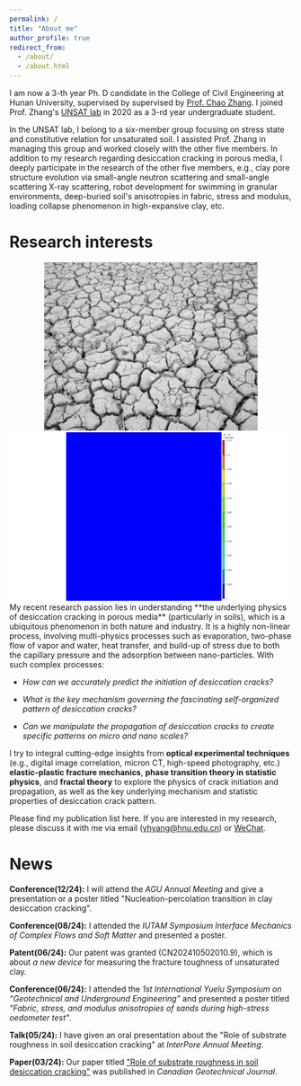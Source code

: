```yaml
---
permalink: /
title: "About me"
author_profile: true
redirect_from: 
  - /about/
  - /about.html
---
```


I am now a 3-th year Ph. D candidate in the College of Civil Engineering at Hunan University, supervised by supervised by [Prof. Chao Zhang](https://www.researchgate.net/profile/Chao-Zhang-43). I joined Prof. Zhang's [UNSAT lab](https://chaozhanghnu.github.io/team/) in 2020 as a 3-rd year undergraduate student. 

In the UNSAT lab, I belong to a six-member group focusing on stress state and constitutive relation for unsaturated soil. I assisted Prof. Zhang in managing this group and worked closely with the other five members. In addition to my research regarding desiccation cracking in porous media, I deeply participate in the research of the other five members, e.g., clay pore structure evolution via small-angle neutron scattering and small-angle scattering X-ray scattering, robot development for swimming in granular environments, deep-buried soil's anisotropies in fabric, stress and modulus, loading collapse phenomenon in high-expansive clay, etc. 

Research interests
======
<div style="text-align: center;">
  <img src="../images/MudCrack.png" alt="Wechat" title="screen the code" height="300" /> <img src="../images/DCprocess.gif" alt="Wechat" title="screen the code" height="300" />
</div>
My recent research passion lies in understanding **the underlying physics of desiccation cracking in porous media** (particularly in soils), which is a ubiquitous phenomenon in both nature and industry. It is a highly non-linear process, involving multi-physics processes such as evaporation, two-phase flow of vapor and water, heat transfer, and build-up of stress due to both the capillary pressure and the adsorption between nano-particles. With such complex processes:

* _How can we accurately predict the initiation of desiccation cracks?_ 

* _What is the key mechanism governing the fascinating self-organized pattern of desiccation cracks?_ 

* _Can we manipulate the propagation of desiccation cracks to create specific patterns on micro and nano scales?_ 

I try to integral cutting-edge insights from **optical experimental techniques** (e.g., digital image correlation, micron CT, high-speed photography, etc.) **elastic-plastic fracture mechanics**, **phase transition theory in statistic physics**, and **fractal theory** to explore the physics of crack initiation and propagation, as well as the key underlying mechanism and statistic properties of desiccation crack pattern. 

Please find my publication list here. If you are interested in my research, please discuss it with me via email (yhyang@hnu.edu.cn) or [WeChat](../images/wechat.jpg). 

News
======
**Conference(12/24):** I will attend the _AGU Annual Meeting_ and give a presentation or a poster titled "Nucleation-percolation transition in clay desiccation cracking".

**Conference(08/24):** I attended the _IUTAM Symposium Interface Mechanics of Complex Flows and Soft Matter_ and presented a poster.

**Patent(06/24):** Our patent was granted (CN202410502010.9), which is about _a new device_ for measuring the fracture toughness of unsaturated clay.

**Conference(06/24):** I attended the _1st International Yuelu Symposium on “Geotechnical and Underground Engineering”_ and presented a poster titled _"Fabric, stress, and modulus anisotropies of sands during high-stress oedometer test"_. 

**Talk(05/24):** I have given an oral presentation about the "Role of substrate roughness in soil desiccation cracking" at _InterPore Annual Meeting_.

**Paper(03/24):** Our paper titled ["Role of substrate roughness in soil desiccation cracking"](https://doi.org/10.1139/cgj-2023-0638) was published in _Canadian Geotechnical Journal_.


